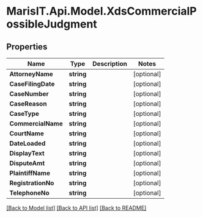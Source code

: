
# MarisIT.Api.Model.XdsCommercialPossibleJudgment

## Properties

Name | Type | Description | Notes
------------ | ------------- | ------------- | -------------
**AttorneyName** | **string** |  | [optional] 
**CaseFilingDate** | **string** |  | [optional] 
**CaseNumber** | **string** |  | [optional] 
**CaseReason** | **string** |  | [optional] 
**CaseType** | **string** |  | [optional] 
**CommercialName** | **string** |  | [optional] 
**CourtName** | **string** |  | [optional] 
**DateLoaded** | **string** |  | [optional] 
**DisplayText** | **string** |  | [optional] 
**DisputeAmt** | **string** |  | [optional] 
**PlaintiffName** | **string** |  | [optional] 
**RegistrationNo** | **string** |  | [optional] 
**TelephoneNo** | **string** |  | [optional] 

[[Back to Model list]](../README.md#documentation-for-models)
[[Back to API list]](../README.md#documentation-for-api-endpoints)
[[Back to README]](../README.md)


